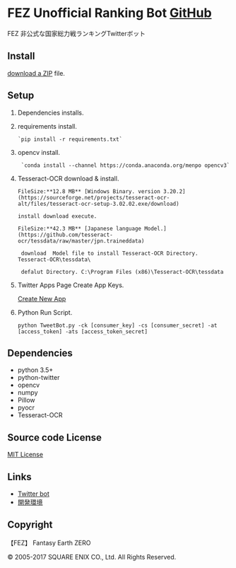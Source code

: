 # FEZ Unofficial Ranking Bot [GitHub](https://github.com/umyuu/FEZUnofficialRankingBot)
FEZ 非公式な国家総力戦ランキングTwitterボット

## Install
[download a ZIP](https://github.com/umyuu/FEZUnofficialRankingBot/archive/master.zip) file.

## Setup
1. Dependencies installs.
 1. requirements install.

        `pip install -r requirements.txt`
 2. opencv install. 

         `conda install --channel https://conda.anaconda.org/menpo opencv3`
    
 3. Tesseract-OCR download & install.

        FileSize:**12.8 MB** [Windows Binary. version 3.20.2](https://sourceforge.net/projects/tesseract-ocr-alt/files/tesseract-ocr-setup-3.02.02.exe/download) 

        install download execute.

        FileSize:**42.3 MB** [Japanese language Model.](https://github.com/tesseract-ocr/tessdata/raw/master/jpn.traineddata) 

         download  Model file to install Tesseract-OCR Directory. Tesseract-OCR\tessdata\

         defalut Directory. C:\Program Files (x86)\Tesseract-OCR\tessdata

2. Twitter Apps Page Create App Keys.

    [Create New App](https://apps.twitter.com)

3. Python Run Script.

     `python TweetBot.py -ck [consumer_key] -cs [consumer_secret] -at [access_token] -ats [access_token_secret]`

## Dependencies
- python 3.5+
- python-twitter
- opencv
- numpy
- Pillow
- pyocr
- Tesseract-OCR

## Source code License
[MIT License](LICENSE)

## Links
- [Twitter bot](https://twitter.com/fez_ranking_bot)
- [開発環境](https://github.com/umyuu/FEZUnofficialRankingBot/wiki/%E9%96%8B%E7%99%BA%E7%92%B0%E5%A2%83)

## Copyright
【FEZ】 Fantasy Earth ZERO

© 2005-2017 SQUARE ENIX CO., Ltd. All Rights Reserved.